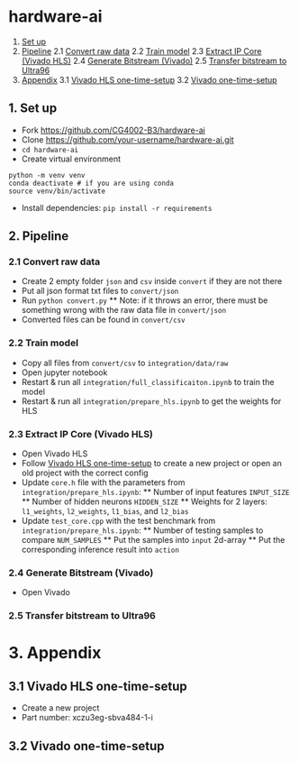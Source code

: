 # hardware-ai

1. [Set up](#1-set-up)
2. [Pipeline](#2-pipeline)
    2.1 [Convert raw data](#21-convert-raw-data)
    2.2 [Train model](#22-train-model)
    2.3 [Extract IP Core (Vivado HLS)](#23-extract-ip-core-vivado-hls)
    2.4 [Generate Bitstream (Vivado)](#24-generate-bitstream-vivado)
    2.5 [Transfer bitstream to Ultra96](#25-transfer-bitstream-to-ultra96)
3. [Appendix](#3-appendix)
    3.1 [Vivado HLS one-time-setup](#31-vivado-hls-one-time-setup)
    3.2 [Vivado one-time-setup](#32-vivado-one-time-setup)


## 1. Set up

* Fork https://github.com/CG4002-B3/hardware-ai
* Clone https://github.com/your-username/hardware-ai.git
* `cd hardware-ai`
* Create virtual environment

```
python -m venv venv
conda deactivate # if you are using conda
source venv/bin/activate
```

* Install dependencies: `pip install -r requirements`


## 2. Pipeline

### 2.1 Convert raw data
* Create 2 empty folder `json` and `csv` inside `convert` if they are not there
* Put all json format txt files to `convert/json`
* Run `python convert.py`
** Note: if it throws an error, there must be something wrong with the raw data file in `convert/json`
* Converted files can be found in `convert/csv`

### 2.2 Train model
* Copy all files from `convert/csv` to `integration/data/raw`
* Open jupyter notebook
* Restart & run all `integration/full_classificaiton.ipynb` to train the model
* Restart & run all `integration/prepare_hls.ipynb` to get the weights for HLS

### 2.3 Extract IP Core (Vivado HLS)
* Open Vivado HLS
* Follow [Vivado HLS one-time-setup](#vivado-hls-one-time-setup) to create a new project or open an old project with the correct config
* Update `core.h` file with the parameters from `integration/prepare_hls.ipynb`:
** Number of input features `INPUT_SIZE`
** Number of hidden neurons `HIDDEN_SIZE`
** Weights for 2 layers: `l1_weights`, `l2_weights`, `l1_bias`, and `l2_bias`
* Update `test_core.cpp` with the test benchmark from `integration/prepare_hls.ipynb`:
** Number of testing samples to compare `NUM_SAMPLES`
** Put the samples into `input` 2d-array
** Put the corresponding inference result into `action`

### 2.4 Generate Bitstream (Vivado)
* Open Vivado

### 2.5 Transfer bitstream to Ultra96

# 3. Appendix

## 3.1 Vivado HLS one-time-setup
* Create a new project 
* Part number: xczu3eg-sbva484-1-i

## 3.2 Vivado one-time-setup



